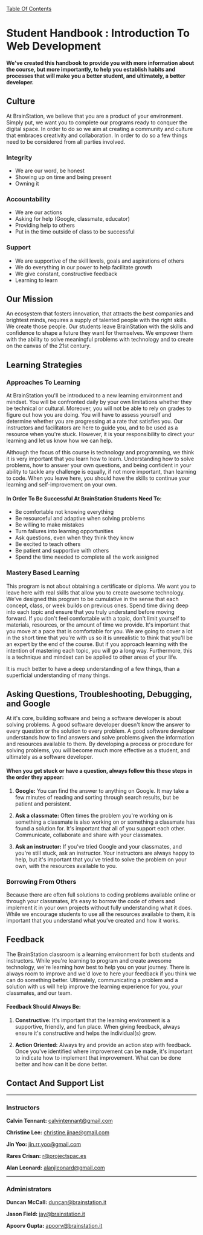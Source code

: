 [Table Of Contents](../readme.md)

# Student Handbook : Introduction To Web Development

**We've created this handbook to provide you with more information about the course, but more importantly, to help you establish habits and processes that will make you a better student, and ultimately, a better developer.**

## Culture

At BrainStation, we believe that you are a product of your environment. Simply put, we want you to complete our programs ready to conquer the digital space. In order to do so we aim at creating a community and culture that embraces creativity and collaboration. In order to do so a few things need to be considered from all parties involved.

### Integrity

- We are our word, be honest
- Showing up on time and being present
- Owning it

### Accountability

- We are our actions
- Asking for help (Google, classmate, educator)
- Providing help to others
- Put in the time outside of class to be successful

### Support

- We are supportive of the skill levels, goals and aspirations of others
- We do everything in our power to help facilitate growth
- We give constant, constructive feedback
- Learning to learn

## Our Mission

An ecosystem that fosters innovation, that attracts the best companies and brightest minds, requires a supply of talented people with the right skills. We create those people. Our students leave BrainStation with the skills and confidence to shape a future they want for themselves. We empower them with the ability to solve meaningful problems with technology and to create on the canvas of the 21st century.

## Learning Strategies

### Approaches To Learning

At BrainStation you'll be introduced to a new learning environment and mindset. You will be confronted daily by your own limitations whether they be technical or cultural. Moreover, you will not be able to rely on grades to figure out how you are doing. You will have to assess yourself and determine whether you are progressing at a rate that satisfies you. Our instructors and facilitators are here to guide you, and to be used as a resource when you're stuck. However, it is your responsibility to direct your learning and let us know how we can help.

Although the focus of this course is technology and programming, we think it is very important that you learn how to learn. Understanding how to solve problems, how to answer your own questions, and being confident in your ability to tackle any challenge is equally, if not more important, than learning to code. When you leave here, you should have the skills to continue your learning and self-improvement on your own.

#### In Order To Be Successful At BrainStation Students Need To:

- Be comfortable not knowing everything
- Be resourceful and adaptive when solving problems
- Be willing to make mistakes
- Turn failures into learning opportunities
- Ask questions, even when they think they know
- Be excited to teach others
- Be patient and supportive with others
- Spend the time needed to complete all the work assigned

### Mastery Based Learning

This program is not about obtaining a certificate or diploma. We want you to leave here with real skills that allow you to create awesome technology. We've designed this program to be cumulative in the sense that each concept, class, or week builds on previous ones. Spend time diving deep into each topic and ensure that you truly understand before moving forward. If you don't feel comfortable with a topic, don't limit yourself to materials, resources, or the amount of time we provide. It's important that you move at a pace that is comfortable for you. We are going to cover a lot in the short time that you're with us so it is unrealistic to think that you'll be an expert by the end of the course. But if you approach learning with the intention of mastering each topic, you will go a long way. Furthermore, this is a technique and mindset can be applied to other areas of your life.

It is much better to have a deep understanding of a few things, than a superficial understanding of many things.

## Asking Questions, Troubleshooting, Debugging, and Google

At it's core, building software and being a software developer is about solving problems. A good software developer doesn't know the answer to every question or the solution to every problem. A good software developer understands how to find answers and solve problems given the information and resources available to them. By developing a process or procedure for solving problems, you will become much more effective as a student, and ultimately as a software developer.

#### When you get stuck or have a question, always follow this these steps in the order they appear:

1. **Google:** You can find the answer to anything on Google. It may take a few minutes of reading and sorting through search results, but be patient and persistent.

2. **Ask a classmate:** Often times the problem you're working on is something a classmate is also working on or something a classmate has found a solution for. It's important that all of you support each other. Communicate, collaborate and share with your classmates.

3. **Ask an instructor:** If you've tried Google and your classmates, and you're still stuck, ask an instructor. Your instructors are always happy to help, but it's important that you've tried to solve the problem on your own, with the resources available to you.

### Borrowing From Others

Because there are often full solutions to coding problems available online or through your classmates, it’s easy to borrow the code of others and implement it in your own projects without fully understanding what it does. While we encourage students to use all the resources available to them, it is important that you understand what you’ve created and how it works. 

## Feedback

The BrainStation classroom is a learning environment for both students and instructors. While you're learning to program and create awesome technology, we're learning how best to help you on your journey. There is always room to improve and we'd love to here your feedback if you think we can do something better. Ultimately, communicating a problem and a solution with us will help improve the learning experience for you, your classmates, and our team.

#### Feedback Should Always Be:

1. **Constructive:** It's important that the learning environment is a supportive, friendly, and fun place. When giving feedback, always ensure it's constructive and helps the individual(s) grow. 

2. **Action Oriented:** Always try and provide an action step with feedback. Once you've identified where improvement can be made, it's important to indicate how to implement that improvement. What can be done better and how can it be done better. 

## Contact And Support List

****

### Instructors

**Calvin Tennant:** calvintennant@gmail.com

**Christine Lee:** christine.jinae@gmail.com

**Jin Yoo:** jin.rr.yoo@gmail.com

**Rares Crisan:** r@projectspac.es

**Alan Leonard:** alanjleonard@gmail.com

****

### Administrators

**Duncan McCall:** duncan@brainstation.it

**Jason Field:** jay@brainstation.it

**Apoorv Gupta:** apoorv@brainstation.it


 

